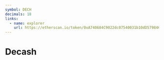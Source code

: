 ```yaml
---
symbol: DECH
decimals: 18
links:
  - name: explorer
    url: https://etherscan.io/token/0xA740684C9022dc07540031b10dD57984640bAbef
---
```


# Decash
